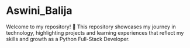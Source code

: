# Aswini_Balija
Welcome to my repository! 🌟  This repository showcases my journey in technology, highlighting projects and learning experiences that reflect my skills and growth as a Python Full-Stack Developer.
